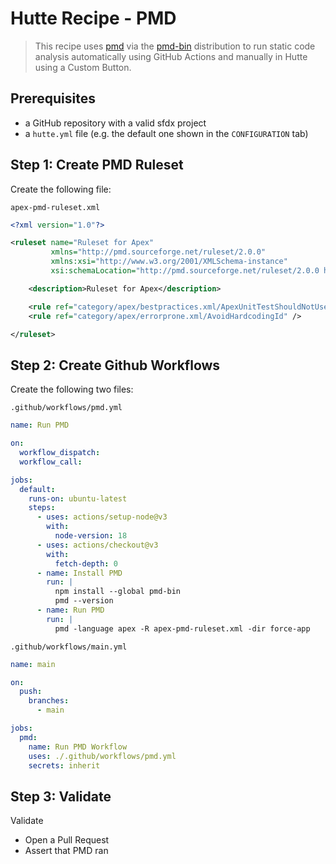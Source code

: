# Hutte Recipe - PMD

> This recipe uses [pmd](https://github.com/pmd/pmd) via the [pmd-bin](https://github.com/amtrack/pmd-bin) distribution to run static code analysis automatically using GitHub Actions and manually in Hutte using a Custom Button.

## Prerequisites

- a GitHub repository with a valid sfdx project
- a `hutte.yml` file (e.g. the default one shown in the `CONFIGURATION` tab)

## Step 1: Create PMD Ruleset

Create the following file:

`apex-pmd-ruleset.xml`

```xml
<?xml version="1.0"?>

<ruleset name="Ruleset for Apex"
         xmlns="http://pmd.sourceforge.net/ruleset/2.0.0"
         xmlns:xsi="http://www.w3.org/2001/XMLSchema-instance"
         xsi:schemaLocation="http://pmd.sourceforge.net/ruleset/2.0.0 http://pmd.sourceforge.net/ruleset_2_0_0.xsd">

    <description>Ruleset for Apex</description>

    <rule ref="category/apex/bestpractices.xml/ApexUnitTestShouldNotUseSeeAllDataTrue" />
    <rule ref="category/apex/errorprone.xml/AvoidHardcodingId" />

</ruleset>
```

## Step 2: Create Github Workflows

Create the following two files:

`.github/workflows/pmd.yml`

```yaml
name: Run PMD

on:
  workflow_dispatch:
  workflow_call:

jobs:
  default:
    runs-on: ubuntu-latest
    steps:
      - uses: actions/setup-node@v3
        with:
          node-version: 18
      - uses: actions/checkout@v3
        with:
          fetch-depth: 0
      - name: Install PMD
        run: |
          npm install --global pmd-bin
          pmd --version
      - name: Run PMD
        run: |
          pmd -language apex -R apex-pmd-ruleset.xml -dir force-app
```

`.github/workflows/main.yml`

```yaml
name: main

on:
  push:
    branches:
      - main

jobs:
  pmd:
    name: Run PMD Workflow
    uses: ./.github/workflows/pmd.yml
    secrets: inherit
```

## Step 3: Validate

Validate

- Open a Pull Request
- Assert that PMD ran
